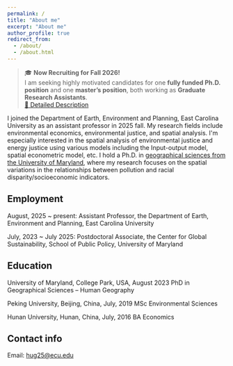 ```yaml
---
permalink: /
title: "About me"
excerpt: "About me"
author_profile: true
redirect_from: 
  - /about/
  - /about.html
---
```


> 🎓 **Now Recruiting for Fall 2026!**  
> I am seeking highly motivated candidates for one **fully funded Ph.D. position** and one **master’s position**, both working as **Graduate Research Assistants**.  
> [📄 Detailed Description](https://coastal.ecu.edu/coastalstudies/wp-content/pv-uploads/sites/93/PhD-student-recruitment-2026-Fall-Guangxiao-Hu.pdf)



I joined the Department of Earth, Environment and Planning, East Carolina University as an assistant professor in 2025 fall. My research fields include environmental economics, environmental justice, and spatial analysis. I'm especially interested in the spatial analysis of environmental justice and energy justice using various models including the Input-output model, spatial econometric model, etc. I hold a Ph.D. in [geographical sciences from the University of Maryland](https://geog.umd.edu/), where my research focuses on the spatial variations in the relationships between pollution and racial disparity/socioeconomic indicators.

Employment
------
August, 2025 ~ present: Assistant Professor, the Department of Earth, Environment and Planning, East Carolina University

July, 2023 ~ July 2025: Postdoctoral Associate, the Center for Global Sustainability, School of Public Policy, University of Maryland

Education
------
University of Maryland, College Park, USA, August 2023
PhD in Geographical Sciences – Human Geography

Peking University, Beijing, China, July, 2019
MSc Environmental Sciences

Hunan University, Hunan, China, July, 2016
BA Economics

Contact info
------
Email: hug25@ecu.edu

